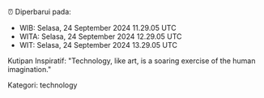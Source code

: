 ⏰ Diperbarui pada:
- WIB: Selasa, 24 September 2024 11.29.05 UTC
- WITA: Selasa, 24 September 2024 12.29.05 UTC
- WIT: Selasa, 24 September 2024 13.29.05 UTC

Kutipan Inspiratif:
"Technology, like art, is a soaring exercise of the human imagination."


Kategori: technology

